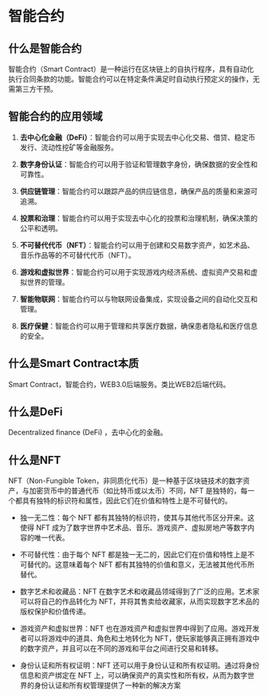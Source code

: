 # 智能合约

## 什么是智能合约

智能合约（Smart Contract）是一种运行在区块链上的自执行程序，具有自动化执行合同条款的功能。智能合约可以在特定条件满足时自动执行预定义的操作，无需第三方干预。

<DocsAD/>

<DocsAD/>

## 智能合约的应用领域

1. **去中心化金融（DeFi）**：智能合约可以用于实现去中心化交易、借贷、稳定币发行、流动性挖矿等金融服务。

2. **数字身份认证**：智能合约可以用于验证和管理数字身份，确保数据的安全性和可靠性。

3. **供应链管理**：智能合约可以跟踪产品的供应链信息，确保产品的质量和来源可追溯。

4. **投票和治理**：智能合约可以用于实现去中心化的投票和治理机制，确保决策的公平和透明。

5. **不可替代代币（NFT）**：智能合约可以用于创建和交易数字资产，如艺术品、音乐作品等的不可替代代币（NFT）。

6. **游戏和虚拟世界**：智能合约可以用于实现游戏内经济系统、虚拟资产交易和虚拟世界的管理。

7. **智能物联网**：智能合约可以与物联网设备集成，实现设备之间的自动化交互和管理。

8. **医疗保健**：智能合约可以用于管理和共享医疗数据，确保患者隐私和医疗信息的安全。

<DocsAD/>

## 什么是Smart Contract本质

Smart Contract，智能合约，WEB3.0后端服务。类比WEB2后端代码。

## 什么是DeFi
Decentralized finance (DeFi) ，去中心化的金融。

## 什么是NFT
NFT（Non-Fungible Token，非同质化代币）是一种基于区块链技术的数字资产，与加密货币中的普通代币（如比特币或以太币）不同，NFT 是独特的，每一个都具有独特的标识符和属性，因此它们在价值和特性上是不可替代的。

* 独一无二性：每个 NFT 都有其独特的标识符，使其与其他代币区分开来。这使得 NFT 成为了数字世界中艺术品、音乐、游戏资产、虚拟房地产等数字内容的唯一代表。

* 不可替代性：由于每个 NFT 都是独一无二的，因此它们在价值和特性上是不可替代的。这意味着每个 NFT 都有其独特的价值和意义，无法被其他代币所替代。

* 数字艺术和收藏品：NFT 在数字艺术和收藏品领域得到了广泛的应用。艺术家可以将自己的作品转化为 NFT，并将其售卖给收藏家，从而实现数字艺术品的版权保护和价值传递。

* 游戏资产和虚拟世界：NFT 也在游戏资产和虚拟世界中得到了应用。游戏开发者可以将游戏中的道具、角色和土地转化为 NFT，使玩家能够真正拥有游戏中的数字资产，并且可以在不同的游戏和平台之间进行交易和转移。

* 身份认证和所有权证明：NFT 还可以用于身份认证和所有权证明。通过将身份信息和资产绑定在 NFT 上，可以确保资产的真实性和所有权，从而为数字世界的身份认证和所有权管理提供了一种新的解决方案